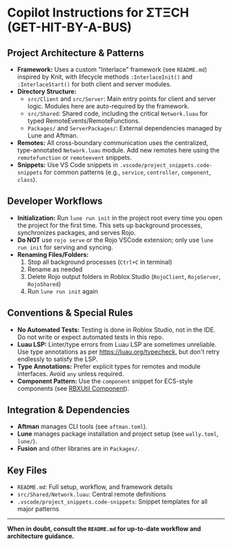 # Copilot Instructions for ΣTΞCH (GET-HIT-BY-A-BUS)

## Project Architecture & Patterns
- **Framework:** Uses a custom "Interlace" framework (see `README.md`) inspired by Knit, with lifecycle methods `:InterlaceInit()` and `:InterlaceStart()` for both client and server modules.
- **Directory Structure:**
  - `src/Client` and `src/Server`: Main entry points for client and server logic. Modules here are auto-required by the framework.
  - `src/Shared`: Shared code, including the critical `Network.luau` for typed RemoteEvents/RemoteFunctions.
  - `Packages/` and `ServerPackages/`: External dependencies managed by Lune and Aftman.
- **Remotes:** All cross-boundary communication uses the centralized, type-annotated `Network.luau` module. Add new remotes here using the `remotefunction` or `remoteevent` snippets.
- **Snippets:** Use VS Code snippets in `.vscode/project_snippets.code-snippets` for common patterns (e.g., `service`, `controller`, `component`, `class`).

## Developer Workflows
- **Initialization:** Run `lune run init` in the project root every time you open the project for the first time. This sets up background processes, synchronizes packages, and serves Rojo.
- **Do NOT** use `rojo serve` or the Rojo VSCode extension; only use `lune run init` for serving and syncing.
- **Renaming Files/Folders:**
  1. Stop all background processes (`Ctrl+C` in terminal)
  2. Rename as needed
  3. Delete Rojo output folders in Roblox Studio (`RojoClient`, `RojoServer`, `RojoShared`)
  4. Run `lune run init` again

## Conventions & Special Rules
- **No Automated Tests:** Testing is done in Roblox Studio, not in the IDE. Do not write or expect automated tests in this repo.
- **Luau LSP:** Linter/type errors from Luau LSP are sometimes unreliable. Use type annotations as per https://luau.org/typecheck, but don't retry endlessly to satisfy the LSP.
- **Type Annotations:** Prefer explicit types for remotes and module interfaces. Avoid `any` unless required.
- **Component Pattern:** Use the `component` snippet for ECS-style components (see [RBXUtil Component](https://sleitnick.github.io/RbxUtil/api/Component/)).

## Integration & Dependencies
- **Aftman** manages CLI tools (see `aftman.toml`).
- **Lune** manages package installation and project setup (see `wally.toml`, `lune/`).
- **Fusion** and other libraries are in `Packages/`.

## Key Files
- `README.md`: Full setup, workflow, and framework details
- `src/Shared/Network.luau`: Central remote definitions
- `.vscode/project_snippets.code-snippets`: Snippet templates for all major patterns

---
**When in doubt, consult the `README.md` for up-to-date workflow and architecture guidance.**
